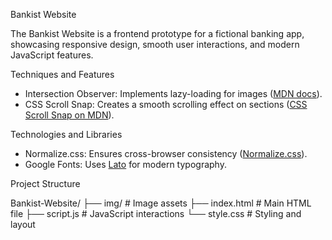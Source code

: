 Bankist Website

The Bankist Website is a frontend prototype for a fictional banking app, showcasing responsive design, smooth user interactions, and modern JavaScript features.

Techniques and Features
- Intersection Observer: Implements lazy-loading for images ([MDN docs](https://developer.mozilla.org/en-US/docs/Web/API/Intersection_Observer_API)).
- CSS Scroll Snap: Creates a smooth scrolling effect on sections ([CSS Scroll Snap on MDN](https://developer.mozilla.org/en-US/docs/Web/CSS/CSS_Scroll_Snap)).

Technologies and Libraries
- Normalize.css: Ensures cross-browser consistency ([Normalize.css](https://necolas.github.io/normalize.css/)).
- Google Fonts: Uses [Lato](https://fonts.google.com/specimen/Lato) for modern typography.

Project Structure

Bankist-Website/
├── img/              # Image assets
├── index.html        # Main HTML file
├── script.js         # JavaScript interactions
└── style.css         # Styling and layout
